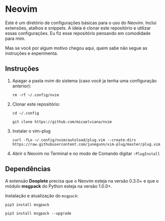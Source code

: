# Neovim
Este é um diretório de configurações básicas para o uso do Neovim. Inclui extensões, atalhos e snippets. A ideia é clonar este repositório e utilizar essas configurações. Eu fiz esse repositório pensando em comodidade para mim.

Mas se você por algum motivo chegou aqui, quem sabe não segue as instruções e experimenta.

## Instruções

1. Apagar a pasta nvim do sistema (caso você ja tenha uma configuração anterior): 

   ```rm -rf ~/.config/nvim```

2. Clonar este repositório: 

   ```cd ~/.config```

   ```git clone https://github.com/micaelviana/nvim```

3. Instalar o vim-plug

   ```curl -fLo ~/.config/nvim/autoload/plug.vim --create-dirs https://raw.githubusercontent.com/junegunn/vim-plug/master/plug.vim```

4. Abrir o Neovim no Terminal e no modo de Comando digitar ```:PlugInstall```


## Dependências

A extensão **Deoplete** precisa que o Neovim esteja na versão 0.3.0+ e que o módulo **msgpack** do Python esteja na versão 1.0.0+.

Instalação e atualização do ```msgpack```:

   ```pip3 install msgpack```
   
   ```pip3 install msgpack --upgrade```
